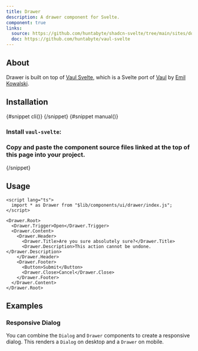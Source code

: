 ```yaml
---
title: Drawer
description: A drawer component for Svelte.
component: true
links:
  source: https://github.com/huntabyte/shadcn-svelte/tree/main/sites/docs/src/lib/registry/ui/drawer
  doc: https://github.com/huntabyte/vaul-svelte
---
```


<script>
    import { ComponentPreview, PMAddComp, PMInstall, Step, Steps, InstallTabs } from '$lib/components/docs'
</script>

<ComponentPreview name="drawer-demo">

<div></div>

</ComponentPreview>

## About

Drawer is built on top of [Vaul Svelte](https://vaul-svelte.com), which is a Svelte port of [Vaul](https://vaul.emilkowal.ski) by [Emil Kowalski](https://twitter.com/emilkowalski_).

## Installation

<InstallTabs>
{#snippet cli()}
<PMAddComp name="drawer" />
{/snippet}
{#snippet manual()}
<Steps>

### Install `vaul-svelte`:

<PMInstall command="vaul-svelte@next -D" />

### Copy and paste the component source files linked at the top of this page into your project.

</Steps>
{/snippet}
</InstallTabs>

## Usage

```svelte
<script lang="ts">
  import * as Drawer from "$lib/components/ui/drawer/index.js";
</script>

<Drawer.Root>
  <Drawer.Trigger>Open</Drawer.Trigger>
  <Drawer.Content>
    <Drawer.Header>
      <Drawer.Title>Are you sure absolutely sure?</Drawer.Title>
      <Drawer.Description>This action cannot be undone.</Drawer.Description>
    </Drawer.Header>
    <Drawer.Footer>
      <Button>Submit</Button>
      <Drawer.Close>Cancel</Drawer.Close>
    </Drawer.Footer>
  </Drawer.Content>
</Drawer.Root>
```

## Examples

### Responsive Dialog

You can combine the `Dialog` and `Drawer` components to create a responsive dialog. This renders a `Dialog` on desktop and a `Drawer` on mobile.

<ComponentPreview name="drawer-dialog">

<div></div>

</ComponentPreview>
